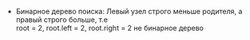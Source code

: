 - Бинарное дерево поиска:
Левый узел строго меньше родителя, а правый строго больше, т.е <br/>
root = 2, root.left = 2, root.right = 2 не бинарное дерево
